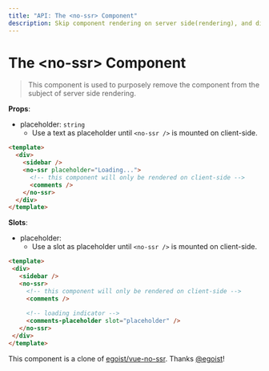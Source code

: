 ```yaml
---
title: "API: The <no-ssr> Component"
description: Skip component rendering on server side(rendering), and display placeholder text.
---
```


# The &lt;no-ssr&gt; Component

> This component is used to purposely remove the component from the subject of server side rendering.

**Props**:
- placeholder: `string`
  - Use a text as placeholder until `<no-ssr />` is mounted on client-side.

```html
<template>
  <div>
    <sidebar />
    <no-ssr placeholder="Loading...">
      <!-- this component will only be rendered on client-side -->
      <comments />
    </no-ssr>
  </div>
</template>
```

**Slots**:

- placeholder:
  - Use a slot as placeholder until `<no-ssr />` is mounted on client-side.
 
 ```html
<template>
  <div>
    <sidebar />
    <no-ssr>
      <!-- this component will only be rendered on client-side -->
      <comments />
  
      <!-- loading indicator -->
      <comments-placeholder slot="placeholder" />
    </no-ssr>
  </div>
</template>
```

This component is a clone of [egoist/vue-no-ssr](https://github.com/egoist/vue-no-ssr). Thanks [@egoist](https://github.com/egoist)!
